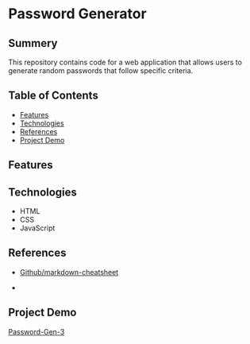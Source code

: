 # Password Generator

## Summery

This repository contains code for a web application that allows users to generate random passwords that follow specific criteria.

## Table of Contents

* [Features](link)
* [Technologies](link)
* [References](link)
* [Project Demo](link)


## Features


## Technologies

* HTML
* CSS
* JavaScript

## References

* [Github/markdown-cheatsheet ](https://github.com/adam-p/markdown-here/wiki/Markdown-Cheatsheet#links)

* 


## Project Demo

[Password-Gen-3](http://127.0.0.1:5500/index.html)
